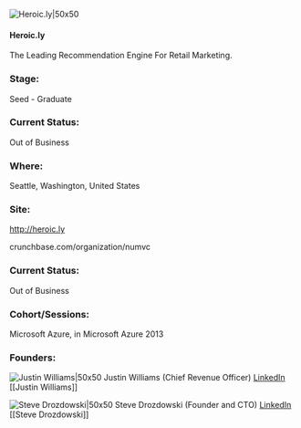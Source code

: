 

![Heroic.ly|50x50](https://apimg.techstars.com/connect/images/image_files/5328/b4ce/f653/fe0d/f600/0001/original/heroic.jpg)

#### Heroic.ly
The Leading Recommendation Engine For Retail Marketing.

### Stage: 
Seed - Graduate 

### Current Status: 
Out of Business

### Where:
Seattle, Washington, United States

### Site:
http://heroic.ly



crunchbase.com/organization/numvc

### Current Status: 
Out of Business

### Cohort/Sessions: 
Microsoft Azure, in Microsoft Azure 2013

### Founders: 

![Justin Williams|50x50](https://apimg.techstars.com/connect/images/image_files/5bd49e5ca36c115a19000004/original/DSC09211.jpg) Justin Williams (Chief Revenue Officer) [LinkedIn](https://linkedin.com/in/justinraywilliams) [[Justin Williams]]

![Steve Drozdowski|50x50](http://www.crunchbase.com/assets/images/resized/0019/8641/198641v2-max-150x150.jpg) Steve Drozdowski (Founder and CTO) [LinkedIn](https://linkedin.com/in/sdroz) [[Steve Drozdowski]]


